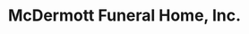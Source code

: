 ---
title: "McDermott Funeral Home, Inc."
url: /coraopolis/mcdermott-funeral-home-inc/
shop: funeral directors
---